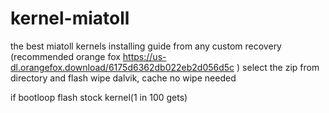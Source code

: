 # kernel-miatoll
the best miatoll kernels
installing guide 
from any custom recovery (recommended orange fox https://us-dl.orangefox.download/6175d6362db022eb2d056d5c )
select the zip from directory and flash
wipe dalvik, cache
no wipe needed

if bootloop flash stock kernel(1 in 100 gets)
